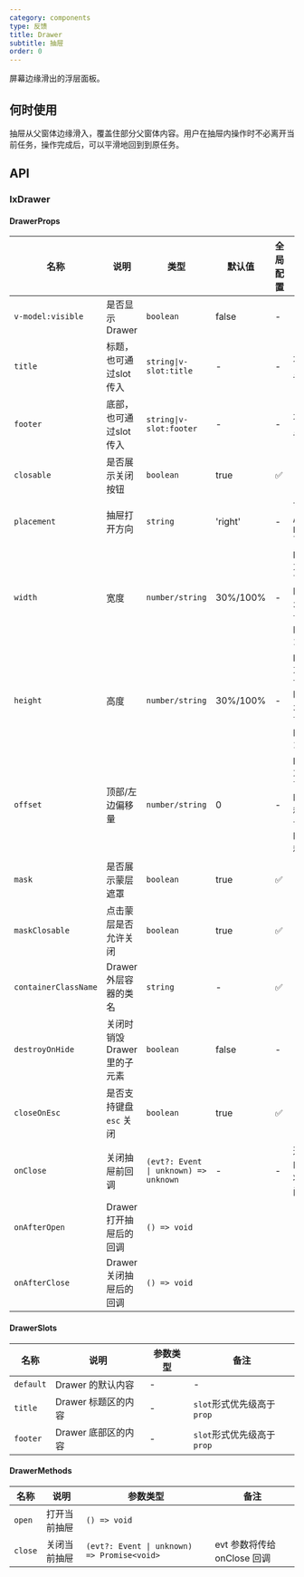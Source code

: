 ```yaml
---
category: components
type: 反馈
title: Drawer
subtitle: 抽屉
order: 0
---
```



屏幕边缘滑出的浮层面板。

## 何时使用

抽屉从父窗体边缘滑入，覆盖住部分父窗体内容。用户在抽屉内操作时不必离开当前任务，操作完成后，可以平滑地回到到原任务。

## API

### IxDrawer

#### DrawerProps

| 名称 | 说明 | 类型  | 默认值 | 全局配置 | 备注 |
| --- | --- | --- | --- | --- | --- |
| `v-model:visible` | 是否显示Drawer | `boolean` | false | -
| `title` | 标题，也可通过slot传入 | `string\|v-slot:title` | - | - | 不传则不显示
| `footer` | 底部，也可通过slot传入 | `string\|v-slot:footer` | - | - | 不传则不显示
| `closable` | 是否展示关闭按钮 | `boolean` | true | ✅
| `placement` | 抽屉打开方向 | `string` | 'right' | - | 可选值`top` / `right` / `bottom` / `left`
| `width` | 宽度 | `number/string` | 30%/100% | - | placement为`left`/`right`时默认30%，`top`/`bottom`时默认100%
| `height` | 高度 | `number/string` | 30%/100% | - | placement为`top`/`bottom`时默认30%，`left`/`right`时默认100%
| `offset` | 顶部/左边偏移量 | `number/string` | 0 | - |  placement为`left`/`right`时顶部偏移量，`top`/`bottom`时左边偏移量
| `mask` | 是否展示蒙层遮罩 | `boolean` | true | ✅
| `maskClosable` | 点击蒙层是否允许关闭 | `boolean` | true | ✅
| `containerClassName` | Drawer外层容器的类名 | `string` | - | ✅
| `destroyOnHide` | 关闭时销毁Drawer里的子元素 | `boolean` | false | -
| `closeOnEsc` | 是否支持键盘 `esc` 关闭 | `boolean` | true | ✅ | - |
| `onClose` | 关闭抽屉前回调 | `(evt?: Event \| unknown) => unknown` | - | - | 返回 `false` 的时候，将阻止关闭 |
| `onAfterOpen`  | Drawer 打开抽屉后的回调 | `() => void`
| `onAfterClose` | Drawer 关闭抽屉后的回调 | `() => void`

#### DrawerSlots

| 名称 | 说明 | 参数类型 | 备注 |
| --- | --- | --- | --- |
| `default` | Drawer 的默认内容   | - | -
| `title`   | Drawer 标题区的内容 | - | `slot`形式优先级高于`prop`
| `footer`  | Drawer 底部区的内容 | - | `slot`形式优先级高于`prop`

#### DrawerMethods

| 名称 | 说明 | 参数类型 | 备注 |
| --- | --- | --- | --- |
| `open`   | 打开当前抽屉 | `() => void`
| `close`  | 关闭当前抽屉 | `(evt?: Event \| unknown) => Promise<void>` | evt 参数将传给 onClose 回调
